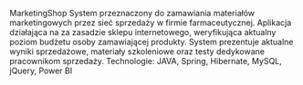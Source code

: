 MarketingShop
System przeznaczony do zamawiania materiałów marketingowych przez sieć sprzedaży w firmie farmaceutycznej. Aplikacja działająca na za zasadzie sklepu internetowego, weryfikująca aktualny poziom budżetu osoby zamawiającej produkty. System prezentuje aktualne wyniki sprzedażowe, materiały szkoleniowe oraz testy dedykowane pracownikom sprzedaży. Technologie: JAVA, Spring, Hibernate, MySQL, jQuery, Power BI
